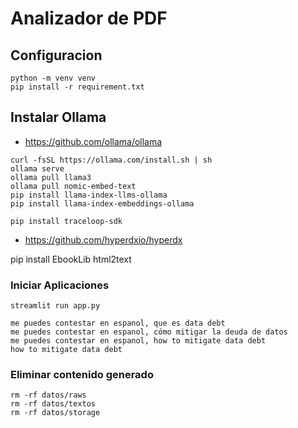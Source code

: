 # Analizador de PDF




## Configuracion

```
python -m venv venv
pip install -r requirement.txt
```
## Instalar Ollama
* https://github.com/ollama/ollama
```
curl -fsSL https://ollama.com/install.sh | sh
ollama serve
ollama pull llama3
ollama pull nomic-embed-text
pip install llama-index-llms-ollama
pip install llama-index-embeddings-ollama
```

```
pip install traceloop-sdk
```
* https://github.com/hyperdxio/hyperdx


pip install EbookLib html2text


### Iniciar Aplicaciones


```
streamlit run app.py
```

```
me puedes contestar en espanol, que es data debt
me puedes contestar en espanol, cómo mitigar la deuda de datos
me puedes contestar en espanol, how to mitigate data debt
how to mitigate data debt
```

### Eliminar contenido generado

```
rm -rf datos/raws
rm -rf datos/textos
rm -rf datos/storage
```

